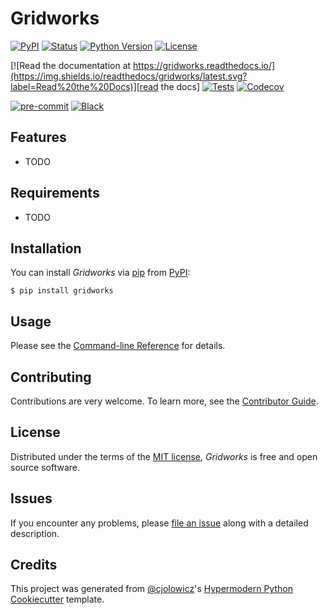# Gridworks

[![PyPI](https://img.shields.io/pypi/v/gridworks.svg)][pypi_]
[![Status](https://img.shields.io/pypi/status/gridworks.svg)][status]
[![Python Version](https://img.shields.io/pypi/pyversions/gridworks)][python version]
[![License](https://img.shields.io/pypi/l/gridworks)][license]

[![Read the documentation at https://gridworks.readthedocs.io/](https://img.shields.io/readthedocs/gridworks/latest.svg?label=Read%20the%20Docs)][read the docs]
[![Tests](https://github.com/thegridelectric/gridworks/workflows/Tests/badge.svg)][tests]
[![Codecov](https://codecov.io/gh/thegridelectric/gridworks/branch/main/graph/badge.svg)][codecov]

[![pre-commit](https://img.shields.io/badge/pre--commit-enabled-brightgreen?logo=pre-commit&logoColor=white)][pre-commit]
[![Black](https://img.shields.io/badge/code%20style-black-000000.svg)][black]

[pypi_]: https://pypi.org/project/gridworks/
[status]: https://pypi.org/project/gridworks/
[python version]: https://pypi.org/project/gridworks
[read the docs]: https://gridworks.readthedocs.io/
[tests]: https://github.com/thegridelectric/gridworks/actions?workflow=Tests
[codecov]: https://app.codecov.io/gh/thegridelectric/gridworks
[pre-commit]: https://github.com/pre-commit/pre-commit
[black]: https://github.com/psf/black

## Features

- TODO

## Requirements

- TODO

## Installation

You can install _Gridworks_ via [pip] from [PyPI]:

```console
$ pip install gridworks
```

## Usage

Please see the [Command-line Reference] for details.

## Contributing

Contributions are very welcome.
To learn more, see the [Contributor Guide].

## License

Distributed under the terms of the [MIT license][license],
_Gridworks_ is free and open source software.

## Issues

If you encounter any problems,
please [file an issue] along with a detailed description.

## Credits

This project was generated from [@cjolowicz]'s [Hypermodern Python Cookiecutter] template.

[@cjolowicz]: https://github.com/cjolowicz
[pypi]: https://pypi.org/
[hypermodern python cookiecutter]: https://github.com/cjolowicz/cookiecutter-hypermodern-python
[file an issue]: https://github.com/thegridelectric/gridworks/issues
[pip]: https://pip.pypa.io/

<!-- github-only -->

[license]: https://github.com/thegridelectric/gridworks/blob/main/LICENSE
[contributor guide]: https://github.com/thegridelectric/gridworks/blob/main/CONTRIBUTING.md
[command-line reference]: https://gridworks.readthedocs.io/en/latest/usage.html

